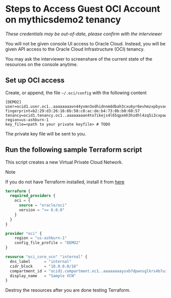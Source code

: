 # Steps to Access Guest OCI Account on mythicsdemo2 tenancy

_These credentials may be out-of-date, please confirm with the interviewer_

You will not be given console UI access to Oracle Cloud. Instead, you will be given API access to the Oracle Cloud Infrastructure (OCI) tenancy.

You may ask the interviewer to screenshare of the current state of the resources on the console anytime.

## Set up OCI access

Create, or append, the file `~/.oci/config` with the following content

```
[DEMO2]
user=ocid1.user.oc1..aaaaaaaavn44yvmn3odhidnnmddbah3cxu6yr6evhmzxpbyvacuk5ueadlgq
fingerprint=b2:29:d3:26:16:6b:58:c8:ac:de:b4:73:0b:b0:60:57
tenancy=ocid1.tenancy.oc1..aaaaaaaan4to7ikejs4l65qpxmh3hzdhl4zq5i3cxpawtkgbvvj5f52x5lea
region=us-ashburn-1
key_file=<path to your private keyfile> # TODO
```

The private key file will be sent to you.

## Run the following sample Terraform script

This script creates a new Virtual Private Cloud Network.

> [!NOTE]
> If you do not have Terraform installed, install it from [here](https://developer.hashicorp.com/terraform/tutorials/aws-get-started/install-cli)

```tf
terraform {
  required_providers {
    oci = {
      source = "oracle/oci"
      version = ">= 6.0.0"
    }
  }
}

provider "oci" {
    region = "us-ashburn-1"
    config_file_profile = "DEMO2"
}

resource "oci_core_vcn" "internal" {
  dns_label      = "internal"
  cidr_block     = "10.0.0.0/16"
  compartment_id = "ocid1.compartment.oc1..aaaaaaaaysxb7dpwnsglkrs4b7uxfzcolhdij5a6swhbt7cf3j6pvjkohkqa"
  display_name   = "Sample VCN"
}
```

Destroy the resources after you are done testing Terraform.
